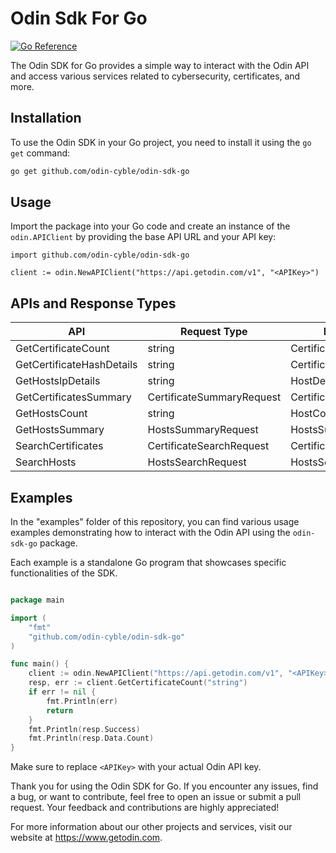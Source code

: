 # Odin Sdk For Go

[![Go Reference](https://pkg.go.dev/badge/github.com/odin-cyble/odin-sdk-go.svg)](https://pkg.go.dev/github.com/odin-cyble/odin-sdk-go)

The Odin SDK for Go provides a simple way to interact with the Odin API and access various services related to cybersecurity, certificates, and more.

## Installation

To use the Odin SDK in your Go project, you need to install it using the `go get` command:

```bash
go get github.com/odin-cyble/odin-sdk-go
```

## Usage

Import the package into your Go code and create an instance of the `odin.APIClient` by providing the base API URL and your API key:
```golang
import github.com/odin-cyble/odin-sdk-go
```
```golang
client := odin.NewAPIClient("https://api.getodin.com/v1", "<APIKey>")
```

## APIs and Response Types

| API                           | Request Type              | Response Type                  |
|-------------------------------|---------------------------|--------------------------------|
| GetCertificateCount           | string                    | CertificateCountResponse       |
| GetCertificateHashDetails     | string                    | CertificateDetailsResponse     |
| GetHostsIpDetails             | string                    | HostDetailsResponse            |
| GetCertificatesSummary        | CertificateSummaryRequest | CertificateSummaryResponse     |
| GetHostsCount                 | string                    | HostCountResponse              |
| GetHostsSummary               | HostsSummaryRequest       | HostsSummaryResponse           |
| SearchCertificates            | CertificateSearchRequest  | CertificateSearchResponse      |
| SearchHosts                   | HostsSearchRequest        | HostsSearchResponse            |




## Examples

In the "examples" folder of this repository, you can find various usage examples demonstrating how to interact with the Odin API using the `odin-sdk-go` package.

Each example is a standalone Go program that showcases specific functionalities of the SDK.

```go

package main

import (
	"fmt"
	"github.com/odin-cyble/odin-sdk-go"
)

func main() {
	client := odin.NewAPIClient("https://api.getodin.com/v1", "<APIKey>")
	resp, err := client.GetCertificateCount("string")
	if err != nil {
		fmt.Println(err)
		return
	}
	fmt.Println(resp.Success)
	fmt.Println(resp.Data.Count)
}
```

Make sure to replace `<APIKey>` with your actual Odin API key. 


Thank you for using the Odin SDK for Go. If you encounter any issues, find a bug, or want to contribute, feel free to open an issue or submit a pull request. Your feedback and contributions are highly appreciated!

For more information about our other projects and services, visit our website at https://www.getodin.com.